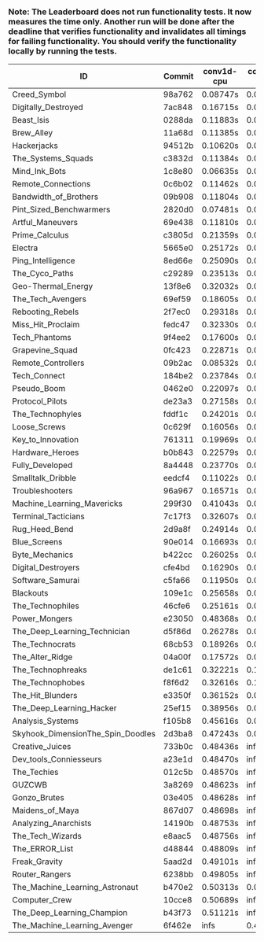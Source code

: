 ### Note: The Leaderboard does not run functionality tests. It now measures the time only. Another run will be done after the deadline that verifies functionality and invalidates all timings for failing functionality. You should verify the functionality locally by running the tests.

|ID|Commit|conv1d-cpu|conv1d-gpu|DWSPConv2D-gpu|gemm-gpu|avg|
|-|-|-|-|-|-|-|
|Creed_Symbol|98a762|0.08747s|0.04391s|2.99316s|1.82867s|1.23830s|
|Digitally_Destroyed|7ac848|0.16715s|0.06414s|2.89531s|1.83275s|1.23984s|
|Beast_Isis|0288da|0.11883s|0.09061s|2.97113s|1.79262s|1.24330s|
|Brew_Alley|11a68d|0.11385s|0.04540s|2.97603s|1.87827s|1.25339s|
|Hackerjacks|94512b|0.10620s|0.06081s|2.99205s|1.87019s|1.25731s|
|The_Systems_Squads|c3832d|0.11384s|0.04310s|3.02964s|1.86182s|1.26210s|
|Mind_Ink_Bots|1c8e80|0.06635s|0.06461s|3.00997s|1.91969s|1.26516s|
|Remote_Connections|0c6b02|0.11462s|0.04519s|3.03718s|1.87601s|1.26825s|
|Bandwidth_of_Brothers|09b908|0.11804s|0.06711s|2.98629s|1.91272s|1.27104s|
|Pint_Sized_Benchwarmers|2820d0|0.07481s|0.05051s|2.87542s|2.11770s|1.27961s|
|Artful_Maneuvers|69e438|0.11810s|0.07382s|3.00278s|1.93303s|1.28193s|
|Prime_Calculus|c3805d|0.21359s|0.08156s|2.97419s|1.86321s|1.28314s|
|Electra|5665e0|0.25172s|0.06336s|2.99499s|1.86007s|1.29254s|
|Ping_Intelligence|8ed66e|0.25090s|0.05666s|2.98356s|1.87955s|1.29267s|
|The_Cyco_Paths|c29289|0.23513s|0.07534s|3.03662s|1.87135s|1.30461s|
|Geo-Thermal_Energy|13f8e6|0.32032s|0.07095s|2.96627s|1.87773s|1.30882s|
|The_Tech_Avengers|69ef59|0.18605s|0.05944s|3.11956s|1.87180s|1.30921s|
|Rebooting_Rebels|2f7ec0|0.29318s|0.06453s|2.96667s|1.96796s|1.32309s|
|Miss_Hit_Proclaim|fedc47|0.32330s|0.07142s|3.05249s|1.87584s|1.33076s|
|Tech_Phantoms|9f4ee2|0.17600s|0.08574s|3.04087s|2.02790s|1.33263s|
|Grapevine_Squad|0fc423|0.22871s|0.06469s|3.04134s|1.99889s|1.33341s|
|Remote_Controllers|09b2ac|0.08532s|0.04663s|3.27568s|1.93546s|1.33577s|
|Tech_Connect|184be2|0.23784s|0.06934s|3.03183s|2.03320s|1.34305s|
|Pseudo_Boom|0462e0|0.22097s|0.04335s|2.97609s|2.18047s|1.35522s|
|Protocol_Pilots|de23a3|0.27158s|0.06881s|3.20041s|1.95467s|1.37387s|
|The_Technophyles|fddf1c|0.24201s|0.04471s|3.25311s|1.96270s|1.37563s|
|Loose_Screws|0c629f|0.16056s|0.07587s|3.23559s|2.07556s|1.38690s|
|Key_to_Innovation|761311|0.19969s|0.04913s|3.43186s|1.89452s|1.39380s|
|Hardware_Heroes|b0b843|0.22579s|0.07853s|3.29368s|2.06236s|1.41509s|
|Fully_Developed|8a4448|0.23770s|0.06393s|3.12638s|2.23849s|1.41663s|
|Smalltalk_Dribble|eedcf4|0.11022s|0.07207s|3.27685s|2.22100s|1.42004s|
|Troubleshooters|96a967|0.16571s|0.05909s|3.38607s|2.10600s|1.42922s|
|Machine_Learning_Mavericks|299f30|0.41043s|0.07127s|3.05299s|2.22512s|1.43995s|
|Terminal_Tacticians|7c17f3|0.32607s|0.06710s|3.29716s|2.07483s|1.44129s|
|Rug_Heed_Bend|2d9a8f|0.24914s|0.06211s|3.35609s|2.10535s|1.44317s|
|Blue_Screens|90e014|0.16693s|0.06321s|3.34039s|2.30904s|1.46989s|
|Byte_Mechanics|b422cc|0.26025s|0.04638s|3.10716s|2.50586s|1.47991s|
|Digital_Destroyers|cfe4bd|0.16290s|0.07356s|3.24138s|2.64625s|1.53102s|
|Software_Samurai|c5fa66|0.11950s|0.04607s|3.32351s|2.83563s|1.58118s|
|Blackouts|109e1c|0.25658s|0.06849s|3.49681s|2.60066s|1.60564s|
|The_Technophiles|46cfe6|0.25161s|0.06346s|3.04482s|4.58183s|1.98543s|
|Power_Mongers|e23050|0.48368s|0.04535s|3.03535s|4.50257s|2.01674s|
|The_Deep_Learning_Technician|d5f86d|0.26278s|0.06920s|3.29331s|4.71220s|2.08437s|
|The_Technocrats|68cb53|0.18926s|0.08473s|3.14675s|5.82270s|2.31086s|
|The_Alter_Ridge|04a00f|0.17572s|0.07543s|infs|4.51641s|infs|
|The_Technophreaks|de1c61|0.32221s|0.13962s|infs|1.96541s|infs|
|The_Technophobes|f8f6d2|0.32616s|0.18443s|infs|1.90980s|infs|
|The_Hit_Blunders|e3350f|0.36152s|0.06760s|infs|4.58623s|infs|
|The_Deep_Learning_Hacker|25ef15|0.38956s|0.07608s|infs|4.72948s|infs|
|Analysis_Systems|f105b8|0.45616s|0.04595s|infs|infs|infs|
|Skyhook_DimensionThe_Spin_Doodles|2d3ba8|0.47243s|0.06462s|infs|2.38962s|infs|
|Creative_Juices|733b0c|0.48436s|infs|infs|4.58593s|infs|
|Dev_tools_Conniesseurs|a23e1d|0.48470s|infs|infs|4.59004s|infs|
|The_Techies|012c5b|0.48570s|infs|infs|4.60084s|infs|
|GUZCWB|3a8269|0.48623s|infs|infs|4.60839s|infs|
|Gonzo_Brutes|03e405|0.48628s|infs|infs|4.80756s|infs|
|Maidens_of_Maya|867d07|0.48698s|infs|infs|4.60939s|infs|
|Analyzing_Anarchists|14190b|0.48753s|infs|infs|4.59548s|infs|
|The_Tech_Wizards|e8aac5|0.48756s|infs|infs|4.58728s|infs|
|The_ERROR_List|d48844|0.48809s|infs|infs|4.72685s|infs|
|Freak_Gravity|5aad2d|0.49101s|infs|infs|4.56494s|infs|
|Router_Rangers|6238bb|0.49805s|infs|infs|4.68155s|infs|
|The_Machine_Learning_Astronaut|b470e2|0.50313s|0.07717s|3.31579s|infs|infs|
|Computer_Crew|10cce8|0.50689s|infs|infs|4.56028s|infs|
|The_Deep_Learning_Champion|b43f73|0.51121s|infs|infs|4.71771s|infs|
|The_Machine_Learning_Avenger|6f462e|infs|0.43892s|infs|4.73052s|infs|
